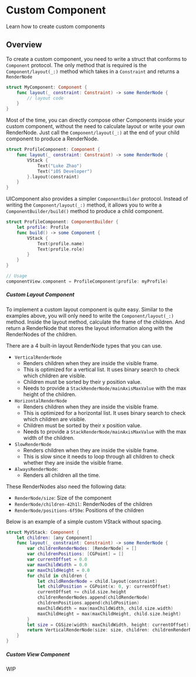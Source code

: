 # Custom Component

Learn how to create custom components

## Overview

To create a custom component, you need to write a struct that conforms to ``Component`` protocol.
The only method that is required is the ``Component/layout(_:)`` method which takes in a ``Constraint`` and returns a ``RenderNode``

```swift
struct MyComponent: Component {
    func layout(_ constraint: Constraint) -> some RenderNode {
        // layout code
    }
}
```

Most of the time, you can directly compose other Components inside your custom component, without the need to calculate layout or write your own RenderNode. Just call the ``Component/layout(_:)`` at the end of your child component to produce a RenderNode.

```swift
struct ProfileComponent: Component {
    func layout(_ constraint: Constraint) -> some RenderNode {
        VStack {
            Text("Luke Zhao")
            Text("iOS Developer")
        }.layout(constraint)
    }
}
```

UIComponent also provides a simpler ``ComponentBuilder`` protocol. Instead of writing the ``Component/layout(_:)`` method, it allows you to write a ``ComponentBuilder/build()`` method to produce a child component.

```swift
struct ProfileComponent: ComponentBuilder {
    let profile: Profile
    func build() -> some Component {
        VStack {
            Text(profile.name)
            Text(profile.role)
        }
    }
}

// Usage
componentView.component = ProfileComponent(profile: myProfile)
```

##### Custom Layout Component

To implement a custom layout component is quite easy. Similar to the examples above, you will only need to write the ``Component/layout(_:)`` method. Inside the layout method, calculate the frame of the children. And return a RenderNode that stores the layout information along with the RenderNodes of the children.


There are a 4 built-in layout RenderNode types that you can use.
- ``VerticalRenderNode``
    * Renders children when they are inside the visible frame. 
    * This is optimized for a vertical list. It uses binary search to check which children are visible.
    * Children must be sorted by their y position value.
    * Needs to provide a ``StackRenderNode/mainAxisMaxValue`` with the max height of the children.
- ``HorizontalRenderNode``
    * Renders children when they are inside the visible frame. 
    * This is optimized for a horizontal list. It uses binary search to check which children are visible.
    * Children must be sorted by their x position value.
    * Needs to provide a ``StackRenderNode/mainAxisMaxValue`` with the max width of the children.
- ``SlowRenderNode``
    * Renders children when they are inside the visible frame. 
    * This is slow since it needs to loop through all children to check whether they are inside the visible frame.
- ``AlwaysRenderNode``: 
    * Renders all children all the time.

These RenderNodes also need the following data:
* ``RenderNode/size``: Size of the component
* ``RenderNode/children-42h1l``: RenderNodes of the children
* ``RenderNode/positions-6f59e``: Positions of the children

Below is an example of a simple custom VStack without spacing.
```swift
struct MyVStack: Component {
    let children: [any Component]
    func layout(_ constraint: Constraint) -> some RenderNode {
        var childrenRenderNodes: [RenderNode] = []
        var childrenPositions: [CGPoint] = []
        var currentOffset = 0.0
        var maxChildWidth = 0.0
        var maxChildHeight = 0.0
        for child in children {
            let childRenderNode = child.layout(constraint)
            let childPosition = CGPoint(x: 0, y: currentOffset)
            currentOffset += child.size.height
            childrenRenderNodes.append(childRenderNode)
            childrenPositions.append(childPosition)
            maxChildWidth = max(maxChildWidth, child.size.width)
            maxChildHeight = max(maxChildHeight, child.size.height)
        }
        let size = CGSize(width: maxChildWidth, height: currentOffset)
        return VerticalRenderNode(size: size, children: childrenRenderNodes, positions: childrenPositions, mainAxisMaxValue: maxChildHeight)
    }
}
```


##### Custom View Component

WIP
